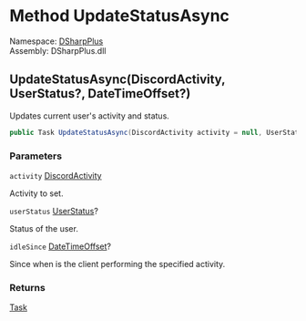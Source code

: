 # Method UpdateStatusAsync

Namespace: [DSharpPlus](DSharpPlus.md)  
Assembly: DSharpPlus.dll

## <a id="DSharpPlus_DiscordClient_UpdateStatusAsync_DSharpPlus_Entities_DiscordActivity_System_Nullable_DSharpPlus_Entities_UserStatus__System_Nullable_System_DateTimeOffset__"></a>UpdateStatusAsync\(DiscordActivity, UserStatus?, DateTimeOffset?\)

Updates current user's activity and status.

```csharp
public Task UpdateStatusAsync(DiscordActivity activity = null, UserStatus? userStatus = null, DateTimeOffset? idleSince = null)
```

### Parameters

`activity` [DiscordActivity](DSharpPlus.Entities.DiscordActivity.md)

Activity to set.

`userStatus` [UserStatus](DSharpPlus.Entities.UserStatus.md)?

Status of the user.

`idleSince` [DateTimeOffset](https://learn.microsoft.com/dotnet/api/system.datetimeoffset)?

Since when is the client performing the specified activity.

### Returns

[Task](https://learn.microsoft.com/dotnet/api/system.threading.tasks.task)

